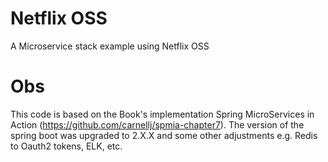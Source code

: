 # Netflix OSS
A Microservice stack example using Netflix OSS

# Obs
This code is based on the Book's implementation Spring MicroServices in Action (https://github.com/carnellj/spmia-chapter7). The version of the spring boot was upgraded to 2.X.X and some other adjustments e.g. Redis to Oauth2 tokens, ELK, etc.

